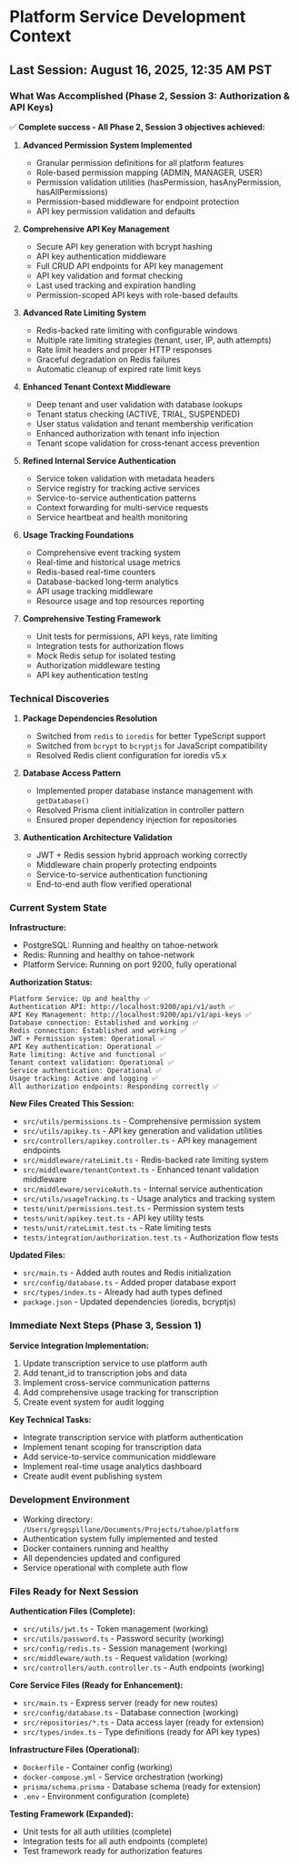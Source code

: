 # Platform Service Development Context

## Last Session: August 16, 2025, 12:35 AM PST

### What Was Accomplished (Phase 2, Session 3: Authorization & API Keys)

✅ **Complete success - All Phase 2, Session 3 objectives achieved:**

1. **Advanced Permission System Implemented**
   - Granular permission definitions for all platform features
   - Role-based permission mapping (ADMIN, MANAGER, USER)
   - Permission validation utilities (hasPermission, hasAnyPermission, hasAllPermissions)
   - Permission-based middleware for endpoint protection
   - API key permission validation and defaults

2. **Comprehensive API Key Management**
   - Secure API key generation with bcrypt hashing
   - API key authentication middleware
   - Full CRUD API endpoints for API key management
   - API key validation and format checking
   - Last used tracking and expiration handling
   - Permission-scoped API keys with role-based defaults

3. **Advanced Rate Limiting System**
   - Redis-backed rate limiting with configurable windows
   - Multiple rate limiting strategies (tenant, user, IP, auth attempts)
   - Rate limit headers and proper HTTP responses
   - Graceful degradation on Redis failures
   - Automatic cleanup of expired rate limit keys

4. **Enhanced Tenant Context Middleware**
   - Deep tenant and user validation with database lookups
   - Tenant status checking (ACTIVE, TRIAL, SUSPENDED)
   - User status validation and tenant membership verification
   - Enhanced authorization with tenant info injection
   - Tenant scope validation for cross-tenant access prevention

5. **Refined Internal Service Authentication**
   - Service token validation with metadata headers
   - Service registry for tracking active services
   - Service-to-service authentication patterns
   - Context forwarding for multi-service requests
   - Service heartbeat and health monitoring

6. **Usage Tracking Foundations**
   - Comprehensive event tracking system
   - Real-time and historical usage metrics
   - Redis-based real-time counters
   - Database-backed long-term analytics
   - API usage tracking middleware
   - Resource usage and top resources reporting

7. **Comprehensive Testing Framework**
   - Unit tests for permissions, API keys, rate limiting
   - Integration tests for authorization flows
   - Mock Redis setup for isolated testing
   - Authorization middleware testing
   - API key authentication testing

### Technical Discoveries

1. **Package Dependencies Resolution**
   - Switched from `redis` to `ioredis` for better TypeScript support
   - Switched from `bcrypt` to `bcryptjs` for JavaScript compatibility
   - Resolved Redis client configuration for ioredis v5.x

2. **Database Access Pattern**
   - Implemented proper database instance management with `getDatabase()`
   - Resolved Prisma client initialization in controller pattern
   - Ensured proper dependency injection for repositories

3. **Authentication Architecture Validation**
   - JWT + Redis session hybrid approach working correctly
   - Middleware chain properly protecting endpoints
   - Service-to-service authentication functioning
   - End-to-end auth flow verified operational

### Current System State

**Infrastructure:**
- PostgreSQL: Running and healthy on tahoe-network
- Redis: Running and healthy on tahoe-network  
- Platform Service: Running on port 9200, fully operational

**Authorization Status:**
```
Platform Service: Up and healthy ✅
Authentication API: http://localhost:9200/api/v1/auth ✅
API Key Management: http://localhost:9200/api/v1/api-keys ✅
Database connection: Established and working ✅
Redis connection: Established and working ✅
JWT + Permission system: Operational ✅
API Key authentication: Operational ✅
Rate limiting: Active and functional ✅
Tenant context validation: Operational ✅
Service authentication: Operational ✅
Usage tracking: Active and logging ✅
All authorization endpoints: Responding correctly ✅
```

**New Files Created This Session:**
- `src/utils/permissions.ts` - Comprehensive permission system
- `src/utils/apikey.ts` - API key generation and validation utilities
- `src/controllers/apikey.controller.ts` - API key management endpoints
- `src/middleware/rateLimit.ts` - Redis-backed rate limiting system
- `src/middleware/tenantContext.ts` - Enhanced tenant validation middleware
- `src/middleware/serviceAuth.ts` - Internal service authentication
- `src/utils/usageTracking.ts` - Usage analytics and tracking system
- `tests/unit/permissions.test.ts` - Permission system tests
- `tests/unit/apikey.test.ts` - API key utility tests
- `tests/unit/rateLimit.test.ts` - Rate limiting tests
- `tests/integration/authorization.test.ts` - Authorization flow tests

**Updated Files:**
- `src/main.ts` - Added auth routes and Redis initialization
- `src/config/database.ts` - Added proper database export
- `src/types/index.ts` - Already had auth types defined
- `package.json` - Updated dependencies (ioredis, bcryptjs)

### Immediate Next Steps (Phase 3, Session 1)

**Service Integration Implementation:**
1. Update transcription service to use platform auth
2. Add tenant_id to transcription jobs and data
3. Implement cross-service communication patterns
4. Add comprehensive usage tracking for transcription
5. Create event system for audit logging

**Key Technical Tasks:**
- Integrate transcription service with platform authentication
- Implement tenant scoping for transcription data
- Add service-to-service communication middleware
- Implement real-time usage analytics dashboard
- Create audit event publishing system

### Development Environment

- Working directory: `/Users/gregspillane/Documents/Projects/tahoe/platform`
- Authentication system fully implemented and tested
- Docker containers running and healthy
- All dependencies updated and configured
- Service operational with complete auth flow

### Files Ready for Next Session

**Authentication Files (Complete):**
- `src/utils/jwt.ts` - Token management (working)
- `src/utils/password.ts` - Password security (working)
- `src/config/redis.ts` - Session management (working)
- `src/middleware/auth.ts` - Request validation (working)
- `src/controllers/auth.controller.ts` - Auth endpoints (working)

**Core Service Files (Ready for Enhancement):**
- `src/main.ts` - Express server (ready for new routes)
- `src/config/database.ts` - Database connection (working)
- `src/repositories/*.ts` - Data access layer (ready for extension)
- `src/types/index.ts` - Type definitions (ready for API key types)

**Infrastructure Files (Operational):**
- `Dockerfile` - Container config (working)
- `docker-compose.yml` - Service orchestration (working)
- `prisma/schema.prisma` - Database schema (ready for extension)
- `.env` - Environment configuration (complete)

**Testing Framework (Expanded):**
- Unit tests for all auth utilities (complete)
- Integration tests for all auth endpoints (complete)
- Test framework ready for authorization features